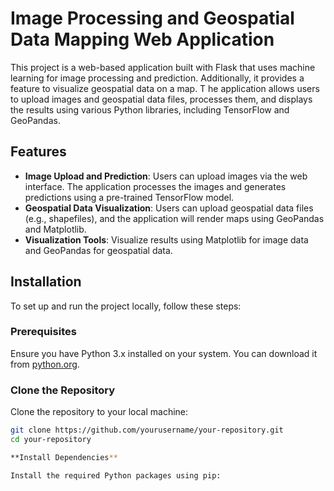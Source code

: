# Image Processing and Geospatial Data Mapping Web Application

This project is a web-based application built with Flask that uses machine learning for image processing and prediction.
Additionally, it provides a feature to visualize geospatial data on a map. T
he application allows users to upload images and geospatial data files, processes them, and displays the results using various Python libraries, including TensorFlow and GeoPandas.

## Features

- **Image Upload and Prediction**: Users can upload images via the web interface. The application processes the images and generates predictions using a pre-trained TensorFlow model.
- **Geospatial Data Visualization**: Users can upload geospatial data files (e.g., shapefiles), and the application will render maps using GeoPandas and Matplotlib.
- **Visualization Tools**: Visualize results using Matplotlib for image data and GeoPandas for geospatial data.

## Installation

To set up and run the project locally, follow these steps:

### Prerequisites

Ensure you have Python 3.x installed on your system. You can download it from [python.org](https://www.python.org/downloads/).

### Clone the Repository

Clone the repository to your local machine:

```bash
git clone https://github.com/yourusername/your-repository.git
cd your-repository

**Install Dependencies**

Install the required Python packages using pip:
